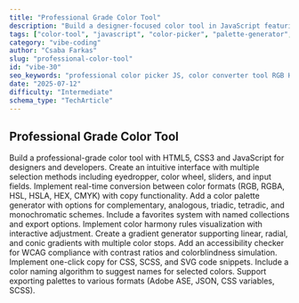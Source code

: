 ```yaml
---
title: "Professional Grade Color Tool"
description: "Build a designer-focused color tool in JavaScript featuring format conversion, palette generation, accessibility checking, gradient editor, and export options for web and design tools."
tags: ["color-tool", "javascript", "color-picker", "palette-generator", "accessibility", "gradient-editor", "css-tools", "design"]
category: "vibe-coding"
author: "Csaba Farkas"
slug: "professional-color-tool"
id: "vibe-30"
seo_keywords: "professional color picker JS, color converter tool RGB HEX HSL CMYK, color harmony palette generator, WCAG contrast checker JS, gradient generator SVG CSS, export palette ASE SCSS JSON"
date: "2025-07-12"
difficulty: "Intermediate"
schema_type: "TechArticle"
---
```


## Professional Grade Color Tool

Build a professional-grade color tool with HTML5, CSS3 and JavaScript for designers and developers. Create an intuitive interface with multiple selection methods including eyedropper, color wheel, sliders, and input fields. Implement real-time conversion between color formats (RGB, RGBA, HSL, HSLA, HEX, CMYK) with copy functionality. Add a color palette generator with options for complementary, analogous, triadic, tetradic, and monochromatic schemes. Include a favorites system with named collections and export options. Implement color harmony rules visualization with interactive adjustment. Create a gradient generator supporting linear, radial, and conic gradients with multiple color stops. Add an accessibility checker for WCAG compliance with contrast ratios and colorblindness simulation. Implement one-click copy for CSS, SCSS, and SVG code snippets. Include a color naming algorithm to suggest names for selected colors. Support exporting palettes to various formats (Adobe ASE, JSON, CSS variables, SCSS).
